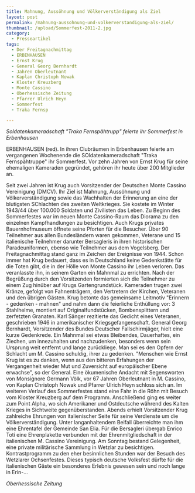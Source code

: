 ```yaml
---
title: Mahnung, Aussöhnung und Völkerverständigung als Ziel
layout: post
permalink: /mahnung-aussohnung-und-volkerverstandigung-als-ziel/
thumbnail: /upload/Sommerfest-2011-2.jpg
category:
  - Presseartikel
tags:
  - Der Freitagnachmittag
  - ERBENHAUSEN
  - Ernst Krug
  - General Georg Bernhardt
  - Jahren Oberleutnant
  - Kaplan Christoph Nowak
  - Kloster Kreuzberg
  - Monte Cassino
  - Oberhessische Zeitung
  - Pfarrer Ulrich Heyn
  - Sommerfest
  - Traka Fernsp

---
```

<em>Soldatenkameradschaft "Traka Fernspähtrupp" feierte ihr Sommerfest in Erbenhausen</em>

ERBENHAUSEN (red). In ihren Clubräumen in Erbenhausen feierte am vergangenen Wochenende die SOldatenkameradschaft "Traka Fernspähtruppe" ihr Sommerfest. Vor zehn Jahren von Ernst Krug für seine ehemaligen Kameraden gegründet, gehören ihr heute über 200 Mitglieder an.

Seit zwei Jahren ist Krug auch Vorsitzender der Deutschen Monte Cassino Vereinigung (DMCV). Ihr Ziel ist Mahnung, Aussöhnung und Völkerverständigung sowie das Wachhalten der Erinnerung an eine der blutigsten SChlachten des zweiten Weltkrieges. Sie kostete im Winter 1943/44 über 100.000 Soldaten und Zivilisten das Leben.
Zu Beginn des Sommerfestes war im neuen Monte Cassino-Raum das Diorama zu den einzelnen Kampfhandlungen zu besichtigen. Auch Krugs privates Bauernhofmuseum öffnete seine Pforten für die Besucher. Über 90 Teilnehmer aus allen Bundesländern waren gekommen, Veterane und 15 italienische Teilnehmer darunter Bersagleris in ihren historischen Paradeuniformen, ebenso wie Teilnehmer aus dem Vogelsberg.
Der Freitagnachmittag stand ganz im Zeichen der Ereignisse von 1944. Schon immer hat Krug bedauert, dass es in Deutschland keine Gedenkstätte für die Toten gibt, die in der Hölle von Monte Cassino ihr Leben verloren. Das veranlasste ihn, in seinem Garten ein Mahnmal zu errichten. Nach der Begrüßung durch den Vorsitzenden formierten sich die Teilnehmer zu einem Zug hinüber auf Krugs Gartengrundstück. Kameraden trugen zwei Kränze, gefolgt von Fahnenträgern, den Vertretern der Kirchen, Veteranen und den übrigen Gästen. Krug betonte das gemeinsame Leitmotiv "Erinnern - gedenken - mahnen" und nahm dann die feierliche Enthüllung vor: 3 Stahlhelme, montiert auf Originalfundstücken, Bombensplittern und zerfetzten Granaten.
Karl Sänger rezitierte das Gedicht eines Veteranen, geschrieben 1946 in amerikanischer Kriegsgefangenschaft. General Georg Bernhardt, Vorsitzender des Bundes Deutscher Fallschirmjäger, hielt eine kurze Gedenkrede. Ein Mahnmal sei etwas Bleibendes, Dauerhaftes, ein Ziechen, um innezuhalten und nachzudenken, besonders wenn sein Ursprung weit entfernt und lange zurückliege. Man sei es den Opfern der Schlacht um M. Cassino schuldig, ihrer zu gedenken. "Menschen wie Ernst Krug ist es zu danken, wenn aus den bitteren Erfahungen der Vergangenheit wieder Mut und Zuversicht auf europäischer Ebene erwachse", so der General.
Eine ökumenische Andacht mit Segensworten von Monsignore Germann Völk, vor 67 Jahren Oberleutnant in M. Cassino, von Kaplan Christoph Nowak und Pfarrer Ulrich Heyn schloss sich an.
Im weiteren Verlauf des Sommerfestes stand eine Fahr in die Röhn mit Besuch vom Kloster Kreuzberg auf dem Programm. Anschließend ging es weiter zum Point Alpha, wo sich Amerikaner und Ostdeutsche während des Kalten Krieges in Sichtweite gegenüberstanden.
Abends erhielt Vorsitzender Krug zahlreiche Ehrungen von italienischer Seite für seine Verdienste um die Völkerverständigung. Unter langanhaltendem Beifall überreichte man ihm eine Ehrentafel der Gemeinde San Elia. Für die Bersagleri übergab Enrico Toti eine Ehrenplakette verbunden mit der Ehrenmitgliedschaft in der italienischen M. Cassino Vereinigung.
Am Sonntag bestand Gelegenheit, eine private militärische Sammlung in Wetzlar zu besichtigen. Kontrastprogramm zu den eher besinnlichen Stunden war der Besuch des Wetzlarer Ochsenfestes. Dieses typisch deutsche Volksfest dürfte für die italienischen Gäste ein besonderes Erlebnis gewesen sein und noch lange in Erin-...

<em>Oberhessische Zeitung</em>
